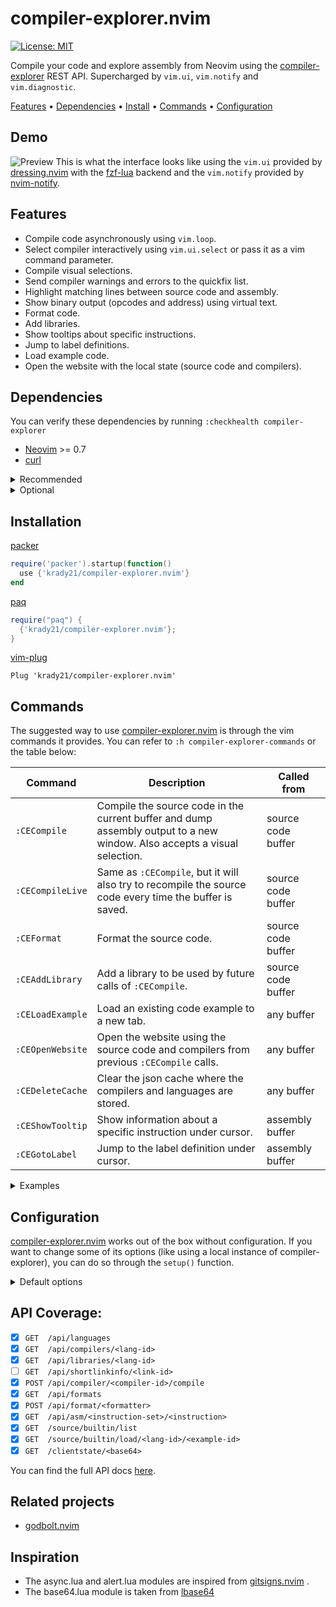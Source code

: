 # compiler-explorer.nvim
[![License: MIT](https://img.shields.io/badge/License-MIT-yellow.svg)](https://opensource.org/licenses/MIT)

Compile your code and explore assembly from Neovim using the
[compiler-explorer](https://godbolt.org/) REST API. Supercharged by `vim.ui`,
`vim.notify` and `vim.diagnostic`.

[Features](#features) • [Dependencies](#dependencies) • [Install](#installation) • [Commands](#commands) • [Configuration](#configuration)

## Demo
![Preview](https://i.imgur.com/Dy7TnUd.gif)
This is what the interface looks like using the `vim.ui` provided
by [dressing.nvim](https://github.com/stevearc/dressing.nvim) with the
[fzf-lua](https://github.com/ibhagwan/fzf-lua) backend and the `vim.notify`
provided by [nvim-notify](https://github.com/rcarriga/nvim-notify).

## Features
- Compile code asynchronously using `vim.loop`.
- Select compiler interactively using `vim.ui.select` or pass it as a vim
  command parameter.
- Compile visual selections.
- Send compiler warnings and errors to the quickfix list.
- Highlight matching lines between source code and assembly.
- Show binary output (opcodes and address) using virtual text.
- Format code.
- Add libraries.
- Show tooltips about specific instructions.
- Jump to label definitions.
- Load example code.
- Open the website with the local state (source code and compilers).

## Dependencies
You can verify these dependencies by running `:checkhealth compiler-explorer`

- [Neovim](https://neovim.io/) >= 0.7
- [curl](https://curl.se/)

<details>
<summary>Recommended</summary>
<br>
<a href="https://github.com/stevearc/dressing.nvim">dressing.nvim</a> or another plugin that overrides <code>vim.ui</code>
</details>

<details>
<summary>Optional</summary>
<br>
<a href="https://github.com/rcarriga/nvim-notify">nvim-notify</a> or another plugin that overrides <code>vim.notify</code>
</details>

## Installation

[packer](https://github.com/wbthomason/packer.nvim)
```lua
require('packer').startup(function()
  use {'krady21/compiler-explorer.nvim'}
end
```

[paq](https://github.com/savq/paq-nvim)
```lua
require("paq") {
  {'krady21/compiler-explorer.nvim'};
}
```

[vim-plug](https://github.com/junegunn/vim-plug)
```vim
Plug 'krady21/compiler-explorer.nvim'
```

## Commands
The suggested way to use
[compiler-explorer.nvim](https://github.com/krady21/compiler-explorer.nvim) is
through the vim commands it provides. You can refer to `:h
compiler-explorer-commands` or the table below:

| Command | Description | Called from |
| --- | --- | --- |
| `:CECompile` | Compile the source code in the current buffer and dump assembly output to a new window. Also accepts a visual selection. | source code buffer |
| `:CECompileLive` | Same as `:CECompile`, but it will also try to recompile the source code every time the buffer is saved. | source code buffer |
| `:CEFormat` | Format the source code. | source code buffer |
| `:CEAddLibrary` | Add a library to be used by future calls of `:CECompile`. | source code buffer |
| `:CELoadExample` | Load an existing code example to a new tab. | any buffer |
| `:CEOpenWebsite` | Open the website using the source code and compilers from previous `:CECompile` calls. | any buffer |
| `:CEDeleteCache` | Clear the json cache where the compilers and languages are stored. | any buffer |
| `:CEShowTooltip` | Show information about a specific instruction under cursor. | assembly buffer |
| `:CEGotoLabel` | Jump to the label definition under cursor. | assembly buffer |

<details>
<summary>Examples</summary>

- `:CECompile` will prompt the user to select the compiler and flags
  interactively using `vim.ui.select` and `vim.ui.input`.
- `:CECompile compiler=g121 flags=-O2 flags=-Wall` specify the
  compiler and flags as command arguments.
- `':<,'>CECompile` will compile a visual selection.
- `:CECompile!` will open the assembly output in a new window. Not adding
  bang (!) will reuse the last assembly window.
- `:CECompile inferLang=false` do not infer possible language (based on file
  extension). Will prompt user to select the language before selecting the
  compiler.
- `:CECompile binary=true` show binary opcodes and address using virtual text.
- `:CECompile intel=false` use AT&T syntax instead of intel.
- `:CECompileLive` creates an autcommand that runs `:CECompile` every time
  the buffer is saved (`BufWritePost`).

</details>



## Configuration
[compiler-explorer.nvim](https://github.com/krady21/compiler-explorer.nvim)
works out of the box without configuration. If you want to change some of its
options (like using a local instance of compiler-explorer), you can do so
through the `setup()` function.

<details>
<summary>Default options</summary>

```lua
require("compiler-explorer").setup({
  url = "https://godbolt.org",
  infer_lang = true, -- Try to infer possible language based on file extension.
  binary_hl = "Comment", -- Highlight group for binary extmarks/virtual text.
  autocmd = {
    enable = false, -- Enable highlighting matching lines between source and assembly windows.
    hl = "Cursorline", -- Highlight group used for line match highlighting.
  },
  diagnostics = { -- vim.diagnostic.config() options for the ce-diagnostics namespace.
    underline = false,
    virtual_text = false,
    signs = false,
  },
  open_qflist = false, --  Open qflist after compilation if there are diagnostics.
  split = "split", -- How to split the window after the second compile (split/vsplit).
  spinner_frames = { "⣼", "⣹", "⢻", "⠿", "⡟", "⣏", "⣧", "⣶" }, -- Compiling... spinner settings.
  spinner_interval = 100,
  compiler_flags = "", -- Default flags passed to the compiler.
  job_timeout = 25000, -- Timeout for libuv job in milliseconds.
  languages = { -- Language specific default compiler/flags
    --c = {
    --  compiler = "g121",
    --  compiler_flags = "-O2 -Wall",
    --},
  },
})
```
</details>


## API Coverage:
- [x] `GET  /api/languages`
- [x] `GET  /api/compilers/<lang-id>`
- [x] `GET  /api/libraries/<lang-id>`
- [ ] `GET  /api/shortlinkinfo/<link-id>`
- [x] `POST /api/compiler/<compiler-id>/compile`
- [x] `GET  /api/formats`
- [x] `POST /api/format/<formatter>`
- [x] `GET  /api/asm/<instruction-set>/<instruction>`
- [x] `GET  /source/builtin/list`
- [x] `GET  /source/builtin/load/<lang-id>/<example-id>`
- [x] `GET  /clientstate/<base64>`

You can find the full API docs [here](https://github.com/compiler-explorer/compiler-explorer/blob/main/docs/API.md).

## Related projects
- [godbolt.nvim](https://github.com/p00f/godbolt.nvim)

## Inspiration
- The async.lua and alert.lua modules are inspired from [gitsigns.nvim](https://github.com/lewis6991/gitsigns.nvim) .
- The base64.lua module is taken from [lbase64](https://github.com/iskolbin/lbase64)
